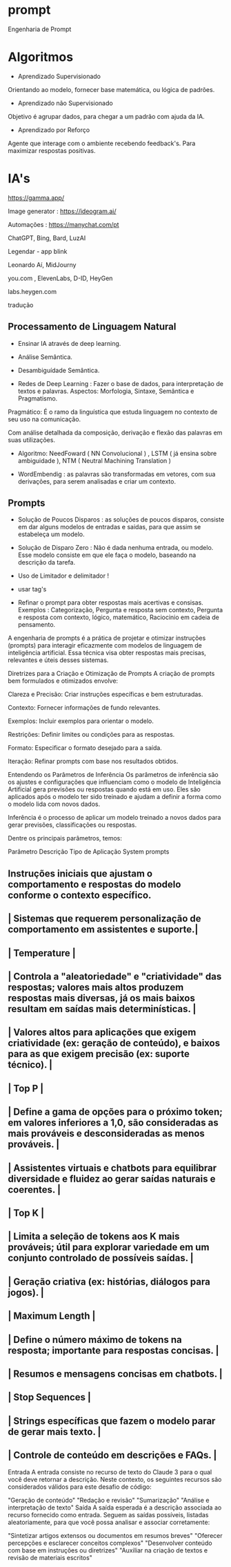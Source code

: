 # prompt
Engenharia de Prompt

# Algoritmos 

- Aprendizado Supervisionado 

Orientando ao modelo, fornecer base matemática, ou lógica de padrões.

- Aprendizado não Supervisionado 

Objetivo é agrupar dados, para chegar a um padrão com ajuda da IA.

- Aprendizado por Reforço

Agente que interage com o ambiente recebendo feedback's. Para maximizar respostas positivas.



# IA's

https://gamma.app/

Image generator : https://ideogram.ai/

Automações : https://manychat.com/pt

ChatGPT, Bing, Bard, LuzAI

Legendar - app blink

Leonardo Aí, MidJourny


you.com , ElevenLabs, D-ID, HeyGen

labs.heygen.com

tradução 

## Processamento de Linguagem Natural 

- Ensinar IA através de deep learning.
- Análise Semântica.
- Desambiguídade Semântica.

- Redes de Deep Learning : Fazer o base de dados, para interpretação de textos e palavras. Aspectos: Morfologia, Sintaxe, Semântica e Pragmatismo.

Pragmático: É o ramo da linguística que estuda linguagem no contexto de seu uso na comunicação.


Com análise detalhada da composição, derivação e flexão das palavras em suas utilizações.

- Algoritmo: NeedFoward ( NN Convolucional ) , LSTM ( já ensina sobre ambiguidade ), NTM ( Neutral Machining Translation )

- WordEmbendig : as palavras são transformadas em vetores, com sua derivações, para serem analisadas e criar um contexto.

 ## Prompts

 - Solução de Poucos Disparos : as soluções de poucos disparos, consiste em dar alguns modelos de entradas e saidas, para que assim se estabeleça um modelo.

 - Solução de Disparo Zero : Não é dada nenhuma entrada, ou modelo. Esse modelo consiste em que ele faça o modelo, baseando na descrição da tarefa.

 - Uso de Limitador e delimitador !
 - usar tag's <exemplo> </exemplo>
 - Refinar o prompt para obter respostas mais acertivas e consisas.
   Exemplos : Categorização, Pergunta e resposta sem contexto, Pergunta e resposta com contexto, lógico, matemático, Raciocinio em cadeia de pensamento.

A engenharia de prompts é a prática de projetar e otimizar instruções (prompts) para interagir eficazmente com modelos de linguagem de inteligência artificial. Essa técnica visa obter respostas mais precisas, relevantes e úteis desses sistemas.

Diretrizes para a Criação e Otimização de Prompts
A criação de prompts bem formulados e otimizados envolve:

Clareza e Precisão: Criar instruções específicas e bem estruturadas.

Contexto: Fornecer informações de fundo relevantes.

Exemplos: Incluir exemplos para orientar o modelo.

Restrições: Definir limites ou condições para as respostas.

Formato: Especificar o formato desejado para a saída.

Iteração: Refinar prompts com base nos resultados obtidos.

Entendendo os Parâmetros de Inferência
Os parâmetros de inferência são os ajustes e configurações que influenciam como o modelo de Inteligência Artificial gera previsões ou respostas quando está em uso. Eles são aplicados após o modelo ter sido treinado e ajudam a definir a forma como o modelo lida com novos dados.

Inferência é o processo de aplicar um modelo treinado a novos dados para gerar previsões, classificações ou respostas.

Dentre os principais parâmetros, temos:

Parâmetro	Descrição	Tipo de Aplicação
System prompts

Instruções iniciais que ajustam o comportamento e respostas do modelo conforme o contexto específico.
-------------------------------------------------------------------------------------------------------------------------------
| Sistemas que requerem personalização de comportamento em assistentes e suporte.|
-------------------------------------------------------------------------------------------------------------------------------
| Temperature |
-------------------------------------------------------------------------------------------------------------------------------
| Controla a "aleatoriedade" e "criatividade" das respostas; valores mais altos produzem respostas mais diversas, já os mais baixos resultam em saídas mais determinísticas. |
-------------------------------------------------------------------------------------------------------------------------------
| Valores altos para aplicações que exigem criatividade (ex: geração de conteúdo), e baixos para as que exigem precisão (ex: suporte técnico). |
-------------------------------------------------------------------------------------------------------------------------------
| Top P |
-------------------------------------------------------------------------------------------------------------------------------
| Define a gama de opções para o próximo token; em valores inferiores a 1,0, são consideradas as mais prováveis e desconsideradas as menos prováveis. |
-------------------------------------------------------------------------------------------------------------------------------
| Assistentes virtuais e chatbots para equilibrar diversidade e fluidez ao gerar saídas naturais e coerentes. |
-------------------------------------------------------------------------------------------------------------------------------
| Top K |
-------------------------------------------------------------------------------------------------------------------------------
| Limita a seleção de tokens aos K mais prováveis; útil para explorar variedade em um conjunto controlado de possíveis saídas. |
-------------------------------------------------------------------------------------------------------------------------------
| Geração criativa (ex: histórias, diálogos para jogos). |
-------------------------------------------------------------------------------------------------------------------------------
| Maximum Length |
-------------------------------------------------------------------------------------------------------------------------------
| Define o número máximo de tokens na resposta; importante para respostas concisas. |
-------------------------------------------------------------------------------------------------------------------------------
| Resumos e mensagens concisas em chatbots. |
-------------------------------------------------------------------------------------------------------------------------------
| Stop Sequences |
-------------------------------------------------------------------------------------------------------------------------------
| Strings específicas que fazem o modelo parar de gerar mais texto. |
-------------------------------------------------------------------------------------------------------------------------------
| Controle de conteúdo em descrições e FAQs. |
-------------------------------------------------------------------------------------------------------------------------------

Entrada
A entrada consiste no recurso de texto do Claude 3 para o qual você deve retornar a descrição. Neste contexto, os seguintes recursos são considerados válidos para este desafio de código:

"Geração de conteúdo"
"Redação e revisão"
"Sumarização"
"Análise e interpretação de texto"
Saída
A saída esperada é a descrição associada ao recurso fornecido como entrada. Seguem as saídas possíveis, listadas aleatoriamente, para que você possa analisar e associar corretamente:

"Sintetizar artigos extensos ou documentos em resumos breves"
"Oferecer percepções e esclarecer conceitos complexos"
"Desenvolver conteúdo com base em instruções ou diretrizes"
"Auxiliar na criação de textos e revisão de materiais escritos"
